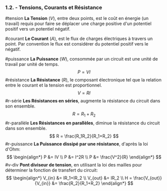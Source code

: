 ### 1.2. - Tensions, Courants et Résistance
#tension
__La Tension__ ($V$), entre deux points, est le coût en énergie (un travail) requis pour faire se déplacer une charge positive d'un potentiel positif vers un potentiel négatif.

#courant
__Le Courant__ ($A$), est le flux de charges électriques à travers un point. Par convention le flux est considérer du potentiel positif vers le négatif.

#puissance
__La Puissance__ ($W$), consommée par un circuit est une unité de travail par unité de temps. 
$$
P = VI
$$
#résistance
__La Résistance__ ($R$), le composant électronique tel que la relation entre le courant et la tension est proportionnel.
$$
V = RI
$$
#r-série 
__Les Résistances en séries__, augmente la résistance du circuit dans son ensemble.
$$
R = R_1 + R_2
$$
#r-parallèle
__Les Résistances en parallèles__, diminue la résistance du circuit dans son ensemble.
$$
R = \frac{R_1R_2}{R_1+R_2}
$$
#r-puissance
__La Puissance dissipé par une résistance__, d'après la loi d'Ohm:
$$
\begin{align*}
P &= IV \\
P &= I^2R \\
P &= \frac{V^2}{R}
\end{align*}
$$
#v-div
__Pont diviseur de tension__, en utilisant la loi des mailles pour déterminer la fonction de transfert du circuit:
$$
\begin{align*}
V_{in} &= IR_1+IR_2 \\
V_{out} &= IR_2 \\
H = \frac{V_{out}}{V_{in}} &= \frac{R_2}{R_1+R_2} 
\end{align*}
$$
